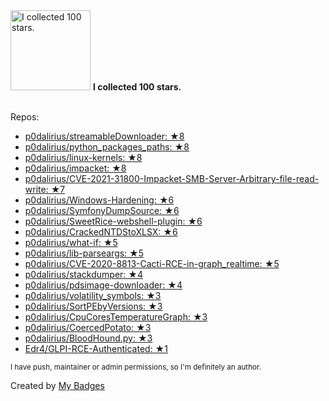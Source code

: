 <img src="https://my-badges.github.io/my-badges/stars-100.png" alt="I collected 100 stars." title="I collected 100 stars." width="128">
<strong>I collected 100 stars.</strong>
<br><br>

Repos:

* <a href="https://github.com/p0dalirius/streamableDownloader">p0dalirius/streamableDownloader: ★8</a>
* <a href="https://github.com/p0dalirius/python_packages_paths">p0dalirius/python_packages_paths: ★8</a>
* <a href="https://github.com/p0dalirius/linux-kernels">p0dalirius/linux-kernels: ★8</a>
* <a href="https://github.com/p0dalirius/impacket">p0dalirius/impacket: ★8</a>
* <a href="https://github.com/p0dalirius/CVE-2021-31800-Impacket-SMB-Server-Arbitrary-file-read-write">p0dalirius/CVE-2021-31800-Impacket-SMB-Server-Arbitrary-file-read-write: ★7</a>
* <a href="https://github.com/p0dalirius/Windows-Hardening">p0dalirius/Windows-Hardening: ★6</a>
* <a href="https://github.com/p0dalirius/SymfonyDumpSource">p0dalirius/SymfonyDumpSource: ★6</a>
* <a href="https://github.com/p0dalirius/SweetRice-webshell-plugin">p0dalirius/SweetRice-webshell-plugin: ★6</a>
* <a href="https://github.com/p0dalirius/CrackedNTDStoXLSX">p0dalirius/CrackedNTDStoXLSX: ★6</a>
* <a href="https://github.com/p0dalirius/what-if">p0dalirius/what-if: ★5</a>
* <a href="https://github.com/p0dalirius/lib-parseargs">p0dalirius/lib-parseargs: ★5</a>
* <a href="https://github.com/p0dalirius/CVE-2020-8813-Cacti-RCE-in-graph_realtime">p0dalirius/CVE-2020-8813-Cacti-RCE-in-graph_realtime: ★5</a>
* <a href="https://github.com/p0dalirius/stackdumper">p0dalirius/stackdumper: ★4</a>
* <a href="https://github.com/p0dalirius/pdsimage-downloader">p0dalirius/pdsimage-downloader: ★4</a>
* <a href="https://github.com/p0dalirius/volatility_symbols">p0dalirius/volatility_symbols: ★3</a>
* <a href="https://github.com/p0dalirius/SortPEbyVersions">p0dalirius/SortPEbyVersions: ★3</a>
* <a href="https://github.com/p0dalirius/CpuCoresTemperatureGraph">p0dalirius/CpuCoresTemperatureGraph: ★3</a>
* <a href="https://github.com/p0dalirius/CoercedPotato">p0dalirius/CoercedPotato: ★3</a>
* <a href="https://github.com/p0dalirius/BloodHound.py">p0dalirius/BloodHound.py: ★3</a>
* <a href="https://github.com/Edr4/GLPI-RCE-Authenticated">Edr4/GLPI-RCE-Authenticated: ★1</a>

<sup>I have push, maintainer or admin permissions, so I'm definitely an author.<sup>



Created by <a href="https://github.com/my-badges/my-badges">My Badges</a>